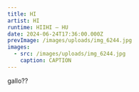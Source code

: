 ```yaml
---
title: HI
artist: HI
runtime: HIIHI – HU
date: 2024-06-24T17:36:00.000Z
prevImage: /images/uploads/img_6244.jpg
images:
  - src: /images/uploads/img_6244.jpg
    caption: CAPTION
---
```

gallo??
